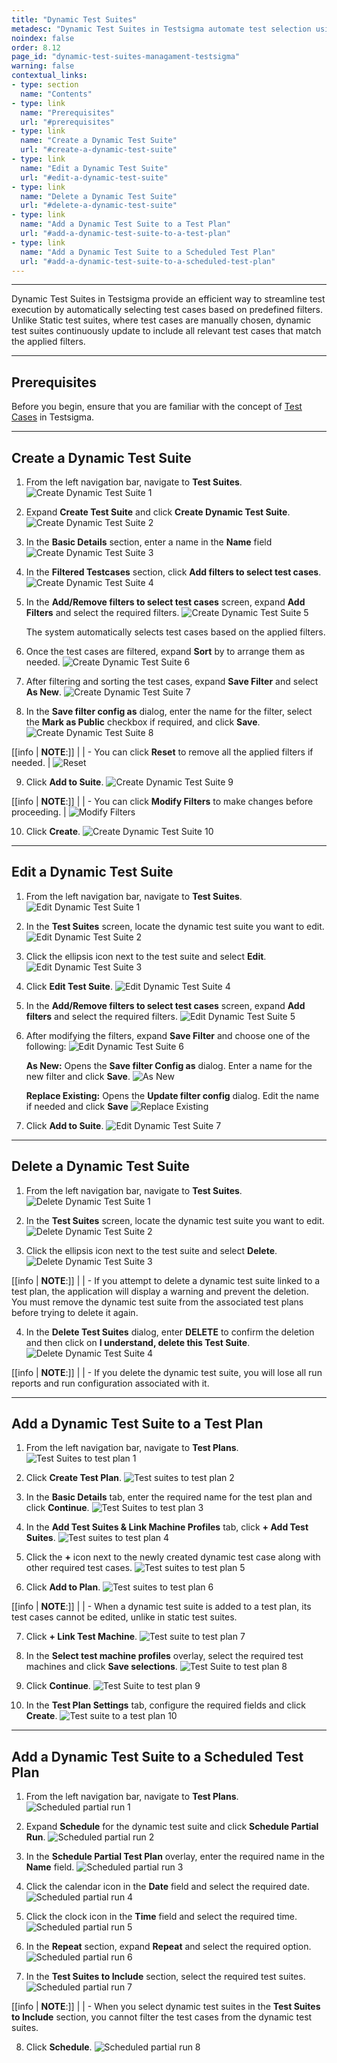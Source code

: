 ```yaml
---
title: "Dynamic Test Suites"
metadesc: "Dynamic Test Suites in Testsigma automate test selection using filters, ensuring efficient execution. Learn what they are, how they work, why they’re useful, and how to manage them."
noindex: false
order: 8.12
page_id: "dynamic-test-suites-managament-testsigma"
warning: false
contextual_links:
- type: section
  name: "Contents" 
- type: link
  name: "Prerequisites"
  url: "#prerequisites"
- type: link
  name: "Create a Dynamic Test Suite"
  url: "#create-a-dynamic-test-suite"
- type: link
  name: "Edit a Dynamic Test Suite"
  url: "#edit-a-dynamic-test-suite"
- type: link
  name: "Delete a Dynamic Test Suite"
  url: "#delete-a-dynamic-test-suite"   
- type: link
  name: "Add a Dynamic Test Suite to a Test Plan"
  url: "#add-a-dynamic-test-suite-to-a-test-plan" 
- type: link
  name: "Add a Dynamic Test Suite to a Scheduled Test Plan"
  url: "#add-a-dynamic-test-suite-to-a-scheduled-test-plan" 
---
```


---



Dynamic Test Suites in Testsigma provide an efficient way to streamline test execution by automatically selecting test cases based on predefined filters. Unlike Static test suites, where test cases are manually chosen, dynamic test suites continuously update to include all relevant test cases that match the applied filters. 


---

## **Prerequisites**

Before you begin, ensure that you are familiar with the concept of [Test Cases](https://testsigma.com/docs/test-cases/manage/add-edit-delete/) in Testsigma. 

---

## **Create a Dynamic Test Suite**

1. From the left navigation bar, navigate to **Test Suites**. 
   ![Create Dynamic Test Suite 1](https://s3.amazonaws.com/static-docs.testsigma.com/new_images/projects/applications/Create_Dynamic_Suites_1.png)

2. Expand **Create Test Suite** and click **Create Dynamic Test Suite**.
   ![Create Dynamic Test Suite 2](https://s3.amazonaws.com/static-docs.testsigma.com/new_images/projects/applications/Create_Dynamic_Suites_2.png)
   
3. In the **Basic Details** section, enter a name in the **Name** field
   ![Create Dynamic Test Suite 3](https://s3.amazonaws.com/static-docs.testsigma.com/new_images/projects/applications/Create_Dynamic_Suites_3.png)
   
4. In the **Filtered Testcases** section, click **Add filters to select test cases**. 
   ![Create Dynamic Test Suite 4](https://s3.amazonaws.com/static-docs.testsigma.com/new_images/projects/applications/Create_Dynamic_Suites_4.png)
   
5. In the **Add/Remove filters to select test cases** screen, expand **Add Filters** and select the required filters.
   ![Create Dynamic Test Suite 5](https://s3.amazonaws.com/static-docs.testsigma.com/new_images/projects/applications/Create_Dynamic_Suites_5.png)
   
   The system automatically selects test cases based on the applied filters. 
    
6. Once the test cases are filtered, expand **Sort** by to arrange them as needed. 
   ![Create Dynamic Test Suite 6](https://s3.amazonaws.com/static-docs.testsigma.com/new_images/projects/applications/Create_Dynamic_Suites_6.png)
   
7. After filtering and sorting the test cases, expand **Save Filter** and select **As New**.
   ![Create Dynamic Test Suite 7](https://s3.amazonaws.com/static-docs.testsigma.com/new_images/projects/applications/Create_Dynamic_Suites_7.png)
   
8. In the **Save filter config as** dialog, enter the name for the filter, select the **Mark as Public** checkbox if required, and click **Save**. 
   ![Create Dynamic Test Suite 8](https://s3.amazonaws.com/static-docs.testsigma.com/new_images/projects/applications/Create_dynamic_suite_8.1.png)

[[info | **NOTE**:]]
|
| - You can click **Reset** to remove all the applied filters if needed.
|   ![Reset](https://s3.amazonaws.com/static-docs.testsigma.com/new_images/projects/applications/Create_Dynamic_Suites_Note_1.png)

9. Click **Add to Suite**. 
   ![Create Dynamic Test Suite 9](https://s3.amazonaws.com/static-docs.testsigma.com/new_images/projects/applications/Create_dynamic_suite_9.2.png)

[[info | **NOTE**:]]
|
| - You can click **Modify Filters** to make changes before proceeding. 
|   ![Modify Filters](https://s3.amazonaws.com/static-docs.testsigma.com/new_images/projects/applications/Create_Dynamic_Suites_Notes_2.png)  

10.  Click **Create**. 
    ![Create Dynamic Test Suite 10](https://s3.amazonaws.com/static-docs.testsigma.com/new_images/projects/applications/Create_dynamic_suite_10.2.png)
       

---

## **Edit a Dynamic Test Suite**

1. From the left navigation bar, navigate to **Test Suites**.
   ![Edit Dynamic Test Suite 1](https://s3.amazonaws.com/static-docs.testsigma.com/new_images/projects/applications/Edit_Dynamic_Suites_1.png)

2. In the **Test Suites** screen, locate the dynamic test suite you want to edit.
   ![Edit Dynamic Test Suite 2](https://s3.amazonaws.com/static-docs.testsigma.com/new_images/projects/applications/Edit_Dynamic_Suites_2.png)

3. Click the ellipsis icon next to the test suite and select **Edit**.
   ![Edit Dynamic Test Suite 3](https://s3.amazonaws.com/static-docs.testsigma.com/new_images/projects/applications/Edit_dynamic_Suite_3.1.png)

4. Click **Edit Test Suite**.
   ![Edit Dynamic Test Suite 4](https://s3.amazonaws.com/static-docs.testsigma.com/new_images/projects/applications/Edit_dynamic_suite_4.1.png)

5. In the **Add/Remove filters to select test cases** screen, expand **Add filters** and select the required filters.
   ![Edit Dynamic Test Suite 5](https://s3.amazonaws.com/static-docs.testsigma.com/new_images/projects/applications/Edit_Dynamic_Suites_5.png)

6. After modifying the filters, expand **Save Filter**  and choose one of the following:
   ![Edit Dynamic Test Suite 6](https://s3.amazonaws.com/static-docs.testsigma.com/new_images/projects/applications/Edit_Dynamic_Suites_6.png)

   **As New:** Opens the **Save filter Config as** dialog. Enter a name for the new filter and click **Save**.
   ![As New](https://s3.amazonaws.com/static-docs.testsigma.com/new_images/projects/applications/Edit_dynamic_suite_6.1.1.png)

   **Replace Existing:** Opens the **Update filter config** dialog. Edit the name if needed and click **Save**
   ![Replace Existing](https://s3.amazonaws.com/static-docs.testsigma.com/new_images/projects/applications/Edit_dynamic_suite_6.2.1.png)

7. Click **Add to Suite**.
   ![Edit Dynamic Test Suite 7](https://s3.amazonaws.com/static-docs.testsigma.com/new_images/projects/applications/Edit_dynamic_suite_7.1.png)

---

## **Delete a Dynamic Test Suite**

1. From the left navigation bar, navigate to **Test Suites**.
   ![Delete Dynamic Test Suite 1](https://s3.amazonaws.com/static-docs.testsigma.com/new_images/projects/applications/Delete_Dynamic_Suites_1.png)

2. In the **Test Suites** screen, locate the dynamic test suite you want to edit.
   ![Delete Dynamic Test Suite 2 ](https://s3.amazonaws.com/static-docs.testsigma.com/new_images/projects/applications/Delete_Dynamic_Suites_2.png)

3. Click the ellipsis icon next to the test suite and select **Delete**.
   ![Delete Dynamic Test Suite 3](https://s3.amazonaws.com/static-docs.testsigma.com/new_images/projects/applications/Delete_Dynamic_Suites_3.png)

[[info | **NOTE**:]]
|
| - If you attempt to delete a dynamic test suite linked to a test plan, the application will display a warning and prevent the deletion. You must remove the dynamic test suite from the associated test plans before trying to delete it again.


4. In the **Delete Test Suites** dialog, enter **DELETE** to confirm the deletion and then click on **I understand, delete this Test Suite**.
   ![Delete Dynamic Test Suite 4](https://s3.amazonaws.com/static-docs.testsigma.com/new_images/projects/applications/Delete_Dynamic_Suites_4.1.png)

[[info | **NOTE**:]]
|
| - If you delete the dynamic test suite, you will lose all run reports and run configuration associated with it.

---

## **Add a Dynamic Test Suite to a Test Plan**

1. From the left navigation bar, navigate to **Test Plans**.
   ![Test Suites to test plan 1](https://s3.amazonaws.com/static-docs.testsigma.com/new_images/projects/applications/Test_Suites_to_Test_Plan_1.png)

2. Click **Create Test Plan**.
   ![Test suites to test plan 2](https://s3.amazonaws.com/static-docs.testsigma.com/new_images/projects/applications/Test_Suites_to_Test_Plan_2.1.png)

3. In the **Basic Details** tab, enter the required name for the test plan and click **Continue**. 
   ![Test Suites to test plan 3](https://s3.amazonaws.com/static-docs.testsigma.com/new_images/projects/applications/Test_Suites_to_Test_Plan_3.2.png)

4. In the **Add Test Suites & Link Machine Profiles** tab, click **+ Add Test Suites**. 
   ![Test suites to test plan 4](https://s3.amazonaws.com/static-docs.testsigma.com/new_images/projects/applications/Test_suites_to_test_plans_4.png)
 
5. Click the **+** icon next to the newly created dynamic test case along with other required test cases.
   ![Test suites to test plan 5](https://s3.amazonaws.com/static-docs.testsigma.com/new_images/projects/applications/Test_Suites_to_test_plan_5.png)

6. Click **Add to Plan**.
   ![Test suites to test plan 6](https://s3.amazonaws.com/static-docs.testsigma.com/new_images/projects/applications/Test_suite_to_test_plan_6.1.png)
   
[[info | **NOTE**:]]
|
| - When a dynamic test suite is added to a test plan, its test cases cannot be edited, unlike in static test suites.

7. Click **+ Link Test Machine**. 
   ![Test suite to test plan 7](https://s3.amazonaws.com/static-docs.testsigma.com/new_images/projects/applications/Test_suite_to_a_test_plan_7.png)

8. In the **Select test machine profiles** overlay, select the required test machines and click **Save selections**. 
   ![Test Suite to test plan 8](https://s3.amazonaws.com/static-docs.testsigma.com/new_images/projects/applications/Test_suite_to_a_test_plan_8.png)

9. Click **Continue**.
   ![Test Suite to test plan 9](https://s3.amazonaws.com/static-docs.testsigma.com/new_images/projects/applications/Test_suite_to_a_test_plan_9.png)

10. In the **Test Plan Settings** tab, configure the required fields and click **Create**.
    ![Test suite to a test plan 10](https://s3.amazonaws.com/static-docs.testsigma.com/new_images/projects/applications/Test_suite_to_a_test_plan_10.1.png)

---

## **Add a Dynamic Test Suite to a Scheduled Test Plan**

1. From the left navigation bar, navigate to **Test Plans**.
   ![Scheduled partial run 1](https://s3.amazonaws.com/static-docs.testsigma.com/new_images/projects/applications/Scheduled_partial_run_1.png)

2. Expand **Schedule** for the dynamic test suite and click **Schedule Partial Run**. 
   ![Scheduled partial run 2](https://s3.amazonaws.com/static-docs.testsigma.com/new_images/projects/applications/Scheduled_Partial_run_2.png)

3. In the **Schedule Partial Test Plan** overlay, enter the required name in the **Name** field.
   ![Scheduled partial run 3](https://s3.amazonaws.com/static-docs.testsigma.com/new_images/projects/applications/Scheduled_partial_run_3.png)

4. Click the calendar icon in the **Date** field and select the required date.
   ![Scheduled partial run 4](https://s3.amazonaws.com/static-docs.testsigma.com/new_images/projects/applications/Scheduled_partial_run_4.png)

5. Click the clock icon in the **Time** field and select the required time. 
   ![Scheduled partial run 5](https://s3.amazonaws.com/static-docs.testsigma.com/new_images/projects/applications/Scheduled_partial_run_5.png)

6. In the **Repeat** section, expand **Repeat** and select the required option. 
   ![Scheduled partial run 6](https://s3.amazonaws.com/static-docs.testsigma.com/new_images/projects/applications/Scheduled_partial_run_6.png)

7. In the **Test Suites to Include** section, select the required test suites. 
   ![Scheduled partial run 7](https://s3.amazonaws.com/static-docs.testsigma.com/new_images/projects/applications/Scheduled_partial_run_7.png)

[[info | **NOTE**:]]
|
| - When you select dynamic test suites in the **Test Suites to Include** section, you cannot filter the test cases from the dynamic test suites. 

8. Click **Schedule**.
   ![Scheduled partial run 8](https://s3.amazonaws.com/static-docs.testsigma.com/new_images/projects/applications/Scheduled_partial_run_8.png)
   





